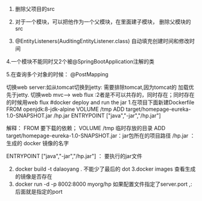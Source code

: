 1. 删除父项目的src
2. 对于一个模块，可以把他作为一个父模块，在里面建子模块，
删除父模块的src

3. @EntityListeners(AuditingEntityListener.class) 
自动填充创建时间和修改时间

4.一个模块不能同时又2个被@SpringBootApplication注解的类

5.在查询多个对象的时候： @PostMapping

切换web server:如从tomcat切换到jetty: 需要排除tomcat,因为tomcat的
加载优先于jetty.
切换web mvc--> web flux :2者是不可以共存的，同时存在；同时存在
的时候用web flux
#docker deploy and run the jar
1.在项目下面新建Dockerfile
FROM openjdk:8-jdk-alpine
VOLUME /tmp
ADD target/homepage-eureka-1.0-SNAPSHOT.jar /hp.jar
ENTRYPOINT ["java","-jar","/hp.jar"]

解释：
FROM 要下载的依赖； VOLUME /tmp 临时存放的目录
ADD target/homepage-eureka-1.0-SNAPSHOT.jar：jar包所在的项目路径
/hp.jar ：生成的 docker 镜像的名字

ENTRYPOINT ["java","-jar","/hp.jar"] ： 要执行的jar文件

2. docker build -t dalaoyang . 不能少了最后的 dot
3.docker images  查看生成的镜像是否存在
4. docker run -d -p 8002:8000 myorg/hp
如果配置文件指定了server.port ,:后面就是指定的port
  
   
